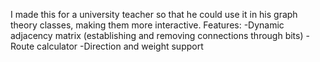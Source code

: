 I made this for a university teacher so that he could use it in his graph theory classes, making them more interactive.
Features:
-Dynamic adjacency matrix (establishing and removing connections through bits)
-Route calculator
-Direction and weight support

